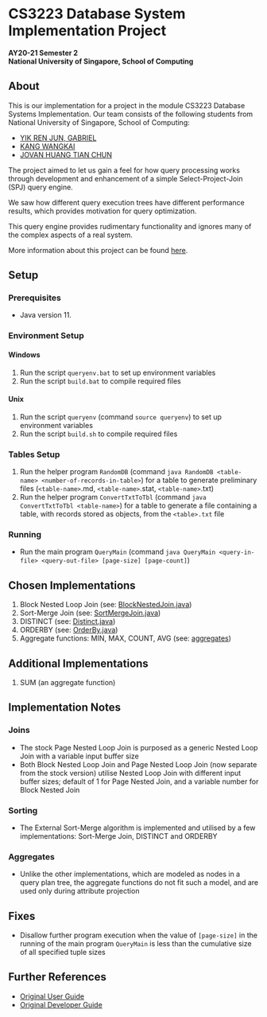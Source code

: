 # CS3223 Database System Implementation Project
**AY20-21 Semester 2**  
**National University of Singapore, School of Computing**

## About
This is our implementation for a project in the module CS3223 Database Systems Implementation.
Our team consists of the following students from National University of Singapore, School of Computing:
* [YIK REN JUN, GABRIEL](https://github.com/GabrielYik)
* [KANG WANGKAI](https://github.com/Kangwkk)
* [JOVAN HUANG TIAN CHUN](https://github.com/jovanhuang)

The project aimed to let us gain a feel for how query processing works through development and enhancement of a simple Select-Project-Join (SPJ) query engine.  

We saw how different query execution trees have different performance results, which provides motivation for query optimization.  

This query engine provides rudimentary functionality and ignores many of the complex aspects of a real system.  

More information about this project can be found [here](https://www.comp.nus.edu.sg/~tankl/cs3223/project.html).

## Setup
### Prerequisites
* Java version 11.

### Environment Setup
#### Windows
1. Run the script `queryenv.bat` to set up environment variables
2. Run the script `build.bat` to compile required files

#### Unix
1. Run the script `queryenv` (command `source queryenv`) to set up environment variables
2. Run the script `build.sh` to compile required files

### Tables Setup
1. Run the helper program `RandomDB` (command `java RandomDB <table-name> <number-of-records-in-table>`) for a table to generate preliminary files (`<table-name>`.md, `<table-name>`.stat, `<table-name>`.txt)
2. Run the helper program `ConvertTxtToTbl` (command `java ConvertTxtToTbl <table-name>`) for a table to generate a file containing a table, with records stored as objects, from the `<table>.txt` file

### Running
* Run the main program `QueryMain` (command `java QueryMain <query-in-file> <query-out-file> [page-size] [page-count]`)

## Chosen Implementations
1. Block Nested Loop Join (see: [BlockNestedJoin.java](src/qp/operators/joins/BlockNestedJoin.java))
2. Sort-Merge Join (see: [SortMergeJoin.java](src/qp/operators/joins/SortMergeJoin.java))
3. DISTINCT (see: [Distinct.java](src/qp/operators/Distinct.java))
4. ORDERBY (see: [OrderBy.java](src/qp/operators/OrderBy.java))
5. Aggregate functions: MIN, MAX, COUNT, AVG (see: [aggregates](src/qp/operators/projects/aggregates))

## Additional Implementations
1. SUM (an aggregate function)

## Implementation Notes
### Joins
* The stock Page Nested Loop Join is purposed as a generic Nested Loop Join with a variable input buffer size
* Both Block Nested Loop Join and Page Nested Loop Join (now separate from the stock version) utilise Nested Loop Join with different input buffer sizes;
  default of 1 for Page Nested Join, and a variable number for Block Nested Join
### Sorting
* The External Sort-Merge algorithm is implemented and utilised by a few implementations: Sort-Merge Join, DISTINCT and ORDERBY
### Aggregates
* Unlike the other implementations, which are modeled as nodes in a query plan tree, the aggregate functions do not fit such a model, and are used only during attribute projection

## Fixes
* Disallow further program execution when the value of `[page-size]` in the running of the main program `QueryMain` is less than the cumulative size of all specified tuple sizes

## Further References
* [Original User Guide](https://www.comp.nus.edu.sg/~tankl/cs3223/project/user.htm)
* [Original Developer Guide](https://www.comp.nus.edu.sg/~tankl/cs3223/project/developer.htm)
